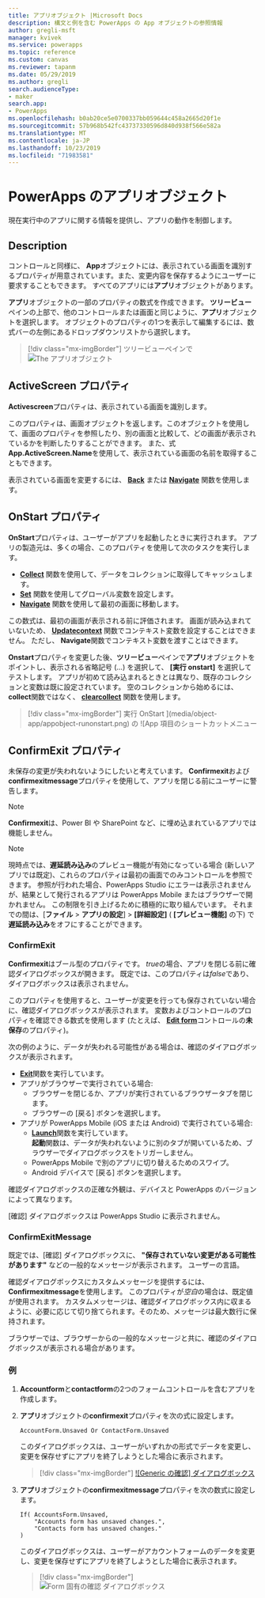 ```yaml
---
title: アプリオブジェクト |Microsoft Docs
description: 構文と例を含む PowerApps の App オブジェクトの参照情報
author: gregli-msft
manager: kvivek
ms.service: powerapps
ms.topic: reference
ms.custom: canvas
ms.reviewer: tapanm
ms.date: 05/29/2019
ms.author: gregli
search.audienceType:
- maker
search.app:
- PowerApps
ms.openlocfilehash: b0ab20ce5e0700337bb059644c458a2665d20f1e
ms.sourcegitcommit: 57b968b542fc43737330596d840d938f566e582a
ms.translationtype: MT
ms.contentlocale: ja-JP
ms.lasthandoff: 10/23/2019
ms.locfileid: "71983581"
---
```

# <a name="app-object-in-powerapps"></a>PowerApps のアプリオブジェクト

現在実行中のアプリに関する情報を提供し、アプリの動作を制御します。

## <a name="description"></a>Description

コントロールと同様に、 **App**オブジェクトには、表示されている画面を識別するプロパティが用意されています。また、変更内容を保存するようにユーザーに要求することもできます。 すべてのアプリには**アプリ**オブジェクトがあります。

**アプリ**オブジェクトの一部のプロパティの数式を作成できます。 **ツリービュー**ペインの上部で、他のコントロールまたは画面と同じように、**アプリ**オブジェクトを選択します。 オブジェクトのプロパティの1つを表示して編集するには、数式バーの左側にあるドロップダウンリストから選択します。

> [!div class="mx-imgBorder"]
> ツリービューペインで ![The アプリオブジェクト ](media/object-app/appobject.png)

## <a name="activescreen-property"></a>ActiveScreen プロパティ

**Activescreen**プロパティは、表示されている画面を識別します。

このプロパティは、画面オブジェクトを返します。このオブジェクトを使用して、画面のプロパティを参照したり、別の画面と比較して、どの画面が表示されているかを判断したりすることができます。 また、式**App.ActiveScreen.Name**を使用して、表示されている画面の名前を取得することもできます。

表示されている画面を変更するには、 **[Back](function-navigate.md)** または **[Navigate](function-navigate.md)** 関数を使用します。

## <a name="onstart-property"></a>OnStart プロパティ

**OnStart**プロパティは、ユーザーがアプリを起動したときに実行されます。 アプリの製造元は、多くの場合、このプロパティを使用して次のタスクを実行します。

- **[Collect](function-clear-collect-clearcollect.md)** 関数を使用して、データをコレクションに取得してキャッシュします。
- **[Set](function-set.md)** 関数を使用してグローバル変数を設定します。
- **[Navigate](function-navigate.md)** 関数を使用して最初の画面に移動します。

この数式は、最初の画面が表示される前に評価されます。 画面が読み込まれていないため、 **[Updatecontext](function-updatecontext.md)** 関数でコンテキスト変数を設定することはできません。 ただし、 **Navigate**関数でコンテキスト変数を渡すことはできます。

**Onstart**プロパティを変更した後、**ツリービュー**ペインで**アプリ**オブジェクトをポイントし、表示される省略記号 (...) を選択して、 **[実行 onstart]** を選択してテストします。 アプリが初めて読み込まれるときとは異なり、既存のコレクションと変数は既に設定されています。 空のコレクションから始めるには、 **collect**関数ではなく、 **[clearcollect](function-clear-collect-clearcollect.md)** 関数を使用します。

> [!div class="mx-imgBorder"]
> 実行 OnStart ](media/object-app/appobject-runonstart.png) の ![App 項目のショートカットメニュー

## <a name="confirmexit-properties"></a>ConfirmExit プロパティ

未保存の変更が失われないようにしたいと考えています。 **Confirmexit**および**confirmexitmessage**プロパティを使用して、アプリを閉じる前にユーザーに警告します。

> [!NOTE]
> **Confirmexit**は、Power BI や SharePoint など、に埋め込まれているアプリでは機能しません。

> [!NOTE]
> 現時点では、**遅延読み込み**のプレビュー機能が有効になっている場合 (新しいアプリでは既定)、これらのプロパティは最初の画面でのみコントロールを参照できます。 参照が行われた場合、PowerApps Studio にエラーは表示されませんが、結果として発行されるアプリは PowerApps Mobile またはブラウザーで開かれません。 この制限を引き上げるために積極的に取り組んでいます。 それまでの間は、[**ファイル** > **アプリの設定**]  >  **[詳細設定]** ( **[プレビュー機能]** の下) で**遅延読み込み**をオフにすることができます。

### <a name="confirmexit"></a>ConfirmExit

**Confirmexit**はブール型のプロパティです。 *true*の場合、アプリを閉じる前に確認ダイアログボックスが開きます。 既定では、このプロパティは*false*であり、ダイアログボックスは表示されません。

このプロパティを使用すると、ユーザーが変更を行っても保存されていない場合に、確認ダイアログボックスが表示されます。 変数およびコントロールのプロパティを確認できる数式を使用します (たとえば、 [**Edit form**](../controls/control-form-detail.md)コントロールの**未保存**のプロパティ)。

次の例のように、データが失われる可能性がある場合は、確認のダイアログボックスが表示されます。

- [**Exit**](function-exit.md)関数を実行しています。
- アプリがブラウザーで実行されている場合:
  - ブラウザーを閉じるか、アプリが実行されているブラウザータブを閉じます。
  - ブラウザーの [戻る] ボタンを選択します。
- アプリが PowerApps Mobile (iOS または Android) で実行されている場合:
  - [**Launch**](function-param.md)関数を実行しています。<br>**起動**関数は、データが失われないように別のタブが開いているため、ブラウザーでダイアログボックスをトリガーしません。
  - PowerApps Mobile で別のアプリに切り替えるためのスワイプ。
  - Android デバイスで [戻る] ボタンを選択します。

確認ダイアログボックスの正確な外観は、デバイスと PowerApps のバージョンによって異なります。

[確認] ダイアログボックスは PowerApps Studio に表示されません。

### <a name="confirmexitmessage"></a>ConfirmExitMessage

既定では、[確認] ダイアログボックスに、 **"保存されていない変更がある可能性があります"** などの一般的なメッセージが表示されます。 ユーザーの言語。

確認ダイアログボックスにカスタムメッセージを提供するには、 **Confirmexitmessage**を使用します。 このプロパティが*空白*の場合は、既定値が使用されます。 カスタムメッセージは、確認ダイアログボックス内に収まるように、必要に応じて切り捨てられます。そのため、メッセージは最大数行に保持されます。

ブラウザーでは、ブラウザーからの一般的なメッセージと共に、確認のダイアログボックスが表示される場合があります。

### <a name="example"></a>例

1. **Accountform**と**contactform**の2つのフォームコントロールを含むアプリを作成します。

1. **アプリ**オブジェクトの**confirmexit**プロパティを次の式に設定します。

    ```powerapps-dot
    AccountForm.Unsaved Or ContactForm.Unsaved
    ```

    このダイアログボックスは、ユーザーがいずれかの形式でデータを変更し、変更を保存せずにアプリを終了しようとした場合に表示されます。

    > [!div class="mx-imgBorder"]
    > [![Generic の確認] ダイアログボックス ](media/object-app/confirm-native.png)

1. **アプリ**オブジェクトの**confirmexitmessage**プロパティを次の数式に設定します。

    ```powerapps-dot
    If( AccountsForm.Unsaved,
        "Accounts form has unsaved changes.",
        "Contacts form has unsaved changes."
    )
    ```

    このダイアログボックスは、ユーザーがアカウントフォームのデータを変更し、変更を保存せずにアプリを終了しようとした場合に表示されます。

    > [!div class="mx-imgBorder"]
    > ![Form 固有の確認 ダイアログボックス ](media/object-app/confirm-native-custom.png)

